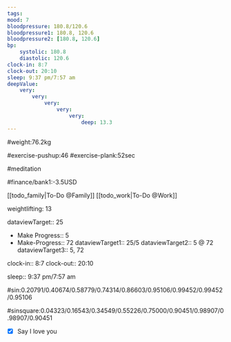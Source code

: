 ```yaml
---
tags: 
mood: 7
bloodpressure: 180.8/120.6
bloodpressure1: 180.8, 120.6
bloodpressure2: [180.8, 120.6]
bp:
    systolic: 180.8
    diastolic: 120.6
clock-in: 8:7
clock-out: 20:10
sleep: 9:37 pm/7:57 am
deepValue: 
    very: 
        very: 
            very: 
                very: 
                    very: 
                        deep: 13.3
---
```


#weight:76.2kg

#exercise-pushup:46
#exercise-plank:52sec

#meditation




#finance/bank1:-3.5USD

[[todo_family|To-Do @Family]]
[[todo_work|To-Do @Work]]


weightlifting: 13

dataviewTarget:: 25
- Make Progress:: 5
- Make-Progress:: 72
dataviewTarget1:: 25/5
dataviewTarget2:: 5 @ 72
dataviewTarget3:: 5, 72

clock-in:: 8:7
clock-out:: 20:10

sleep:: 9:37 pm/7:57 am

#sin:0.20791/0.40674/0.58779/0.74314/0.86603/0.95106/0.99452/0.99452/0.95106

#sinsquare:0.04323/0.16543/0.34549/0.55226/0.75000/0.90451/0.98907/0.98907/0.90451

- [x] Say I love you

